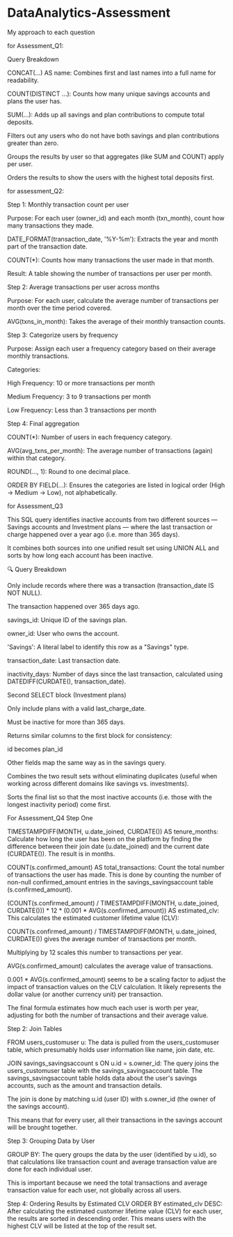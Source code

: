 # DataAnalytics-Assessment
My approach to each question


 for Assessment_Q1:
 
 Query Breakdown
 
CONCAT(...) AS name: Combines first and last names into a full name for readability.

COUNT(DISTINCT ...): Counts how many unique savings accounts and plans the user has.

SUM(...): Adds up all savings and plan contributions to compute total deposits.

Filters out any users who do not have both savings and plan contributions greater than zero.

Groups the results by user so that aggregates (like SUM and COUNT) apply per user.

Orders the results to show the users with the highest total deposits first.

  for assessment_Q2:
  
 Step 1: Monthly transaction count per user

Purpose: For each user (owner_id) and each month (txn_month), count how many transactions they made.

DATE_FORMAT(transaction_date, '%Y-%m'): Extracts the year and month part of the transaction date.

COUNT(*): Counts how many transactions the user made in that month.

Result: A table showing the number of transactions per user per month.

 Step 2: Average transactions per user across months

Purpose: For each user, calculate the average number of transactions per month over the time period covered.

AVG(txns_in_month): Takes the average of their monthly transaction counts.

 Step 3: Categorize users by frequency

Purpose: Assign each user a frequency category based on their average monthly transactions.

Categories:

High Frequency: 10 or more transactions per month

Medium Frequency: 3 to 9 transactions per month

Low Frequency: Less than 3 transactions per month

 Step 4: Final aggregation


COUNT(*): Number of users in each frequency category.

AVG(avg_txns_per_month): The average number of transactions (again) within that category.

ROUND(..., 1): Round to one decimal place.

ORDER BY FIELD(...): Ensures the categories are listed in logical order (High → Medium → Low), not alphabetically.

for Assessment_Q3

This SQL query identifies inactive accounts from two different sources — Savings accounts and Investment plans — where the last transaction or charge happened over a year ago (i.e. more than 365 days).

It combines both sources into one unified result set using UNION ALL and sorts by how long each account has been inactive.

🔍 Query Breakdown

Only include records where there was a transaction (transaction_date IS NOT NULL).

The transaction happened over 365 days ago.

savings_id: Unique ID of the savings plan.

owner_id: User who owns the account.

'Savings': A literal label to identify this row as a "Savings" type.

transaction_date: Last transaction date.

inactivity_days: Number of days since the last transaction, calculated using DATEDIFF(CURDATE(), transaction_date).

 Second SELECT block (Investment plans)

Only include plans with a valid last_charge_date.

Must be inactive for more than 365 days.

Returns similar columns to the first block for consistency:

id becomes plan_id

Other fields map the same way as in the savings query.

Combines the two result sets without eliminating duplicates (useful when working across different domains like savings vs. investments).

Sorts the final list so that the most inactive accounts (i.e. those with the longest inactivity period) come first.

For Assessment_Q4
Step One

TIMESTAMPDIFF(MONTH, u.date_joined, CURDATE()) AS tenure_months: Calculate how long the user has been on the platform by finding the difference between their join date (u.date_joined) and the current date (CURDATE()). The result is in months.

COUNT(s.confirmed_amount) AS total_transactions: Count the total number of transactions the user has made. This is done by counting the number of non-null confirmed_amount entries in the savings_savingsaccount table (s.confirmed_amount).

(COUNT(s.confirmed_amount) / TIMESTAMPDIFF(MONTH, u.date_joined, CURDATE())) * 12 * (0.001 * AVG(s.confirmed_amount)) AS estimated_clv: This calculates the estimated customer lifetime value (CLV):

COUNT(s.confirmed_amount) / TIMESTAMPDIFF(MONTH, u.date_joined, CURDATE()) gives the average number of transactions per month.

Multiplying by 12 scales this number to transactions per year.

AVG(s.confirmed_amount) calculates the average value of transactions.

0.001 * AVG(s.confirmed_amount) seems to be a scaling factor to adjust the impact of transaction values on the CLV calculation. It likely represents the dollar value (or another currency unit) per transaction.

The final formula estimates how much each user is worth per year, adjusting for both the number of transactions and their average value.

Step 2: Join Tables

FROM users_customuser u: The data is pulled from the users_customuser table, which presumably holds user information like name, join date, etc.

JOIN savings_savingsaccount s ON u.id = s.owner_id: The query joins the users_customuser table with the savings_savingsaccount table. The savings_savingsaccount table holds data about the user's savings accounts, such as the amount and transaction details.

The join is done by matching u.id (user ID) with s.owner_id (the owner of the savings account).

This means that for every user, all their transactions in the savings account will be brought together.

Step 3: Grouping Data by User

GROUP BY: The query groups the data by the user (identified by u.id), so that calculations like transaction count and average transaction value are done for each individual user.

This is important because we need the total transactions and average transaction value for each user, not globally across all users.

Step 4: Ordering Results by Estimated CLV
ORDER BY estimated_clv DESC: After calculating the estimated customer lifetime value (CLV) for each user, the results are sorted in descending order. This means users with the highest CLV will be listed at the top of the result set.
